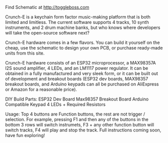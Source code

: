 Find Schematic at http://toggleboss.com

Crunch-E is a keychain form factor music-making platform that is both limited and limitless. The current software supports 4 tracks, 10 synth instruments, and 2 drum machine banks, but who knows where developers will take the open-source software next?

Crunch-E hardware comes in a few flavors. You can build it yourself on the cheap, use the schematic to design your own PCB, or purchase ready-made units from this site.

Crunch-E hardware consists of an ESP32 microprocessor, a MAX98357A I2S sound amplifier, 4 LEDs, and an LM1117 power regulator. It can be obtained in a fully manufactured and very sleek form, or it can be built out of development and breakout boards (ESP32 dev boards, MAX98357 breakout boards, and Arduino keypads can all be purchased on AliExpress or Amazon for a reasonable price).

DIY Build Parts:
	ESP32 Dev Board
	Max98357 Breakout Board
	Arduino Compatible Keypad
	4 LEDs + Required Resistors

Usage:
Top 4 buttons are Function buttons, the rest are not trigger / selection.
For example, pressing F1 and then any of the buttons in the bottom 3 rows will switch instrumets,
F3 + any other function button will switch tracks, F4 will play and stop the track.  Full instructions coming soon, have fun exploring!
